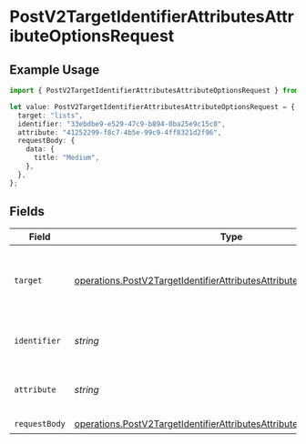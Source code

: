 # PostV2TargetIdentifierAttributesAttributeOptionsRequest

## Example Usage

```typescript
import { PostV2TargetIdentifierAttributesAttributeOptionsRequest } from "attio-js/models/operations/postv2targetidentifierattributesattributeoptions.js";

let value: PostV2TargetIdentifierAttributesAttributeOptionsRequest = {
  target: "lists",
  identifier: "33ebdbe9-e529-47c9-b894-0ba25e9c15c0",
  attribute: "41252299-f8c7-4b5e-99c9-4ff8321d2f96",
  requestBody: {
    data: {
      title: "Medium",
    },
  },
};
```

## Fields

| Field                                                                                                                                                            | Type                                                                                                                                                             | Required                                                                                                                                                         | Description                                                                                                                                                      | Example                                                                                                                                                          |
| ---------------------------------------------------------------------------------------------------------------------------------------------------------------- | ---------------------------------------------------------------------------------------------------------------------------------------------------------------- | ---------------------------------------------------------------------------------------------------------------------------------------------------------------- | ---------------------------------------------------------------------------------------------------------------------------------------------------------------- | ---------------------------------------------------------------------------------------------------------------------------------------------------------------- |
| `target`                                                                                                                                                         | [operations.PostV2TargetIdentifierAttributesAttributeOptionsTarget](../../models/operations/postv2targetidentifierattributesattributeoptionstarget.md)           | :heavy_check_mark:                                                                                                                                               | Whether the attribute is on an object or a list.                                                                                                                 | lists                                                                                                                                                            |
| `identifier`                                                                                                                                                     | *string*                                                                                                                                                         | :heavy_check_mark:                                                                                                                                               | N/A                                                                                                                                                              | 33ebdbe9-e529-47c9-b894-0ba25e9c15c0                                                                                                                             |
| `attribute`                                                                                                                                                      | *string*                                                                                                                                                         | :heavy_check_mark:                                                                                                                                               | N/A                                                                                                                                                              | 41252299-f8c7-4b5e-99c9-4ff8321d2f96                                                                                                                             |
| `requestBody`                                                                                                                                                    | [operations.PostV2TargetIdentifierAttributesAttributeOptionsRequestBody](../../models/operations/postv2targetidentifierattributesattributeoptionsrequestbody.md) | :heavy_check_mark:                                                                                                                                               | N/A                                                                                                                                                              |                                                                                                                                                                  |